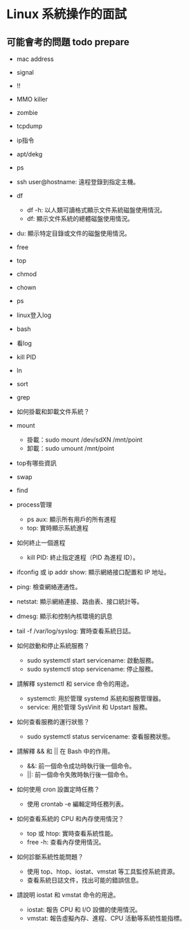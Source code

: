 # Linux 系統操作的面試

## 可能會考的問題 todo prepare
* mac address
* signal
* !!
* MMO killer
* zombie
* tcpdump
* ip指令
* apt/dekg
* ps 
* ssh user@hostname: 遠程登錄到指定主機。
* df
  * df -h: 以人類可讀格式顯示文件系統磁盤使用情況。
  * df: 顯示文件系統的總體磁盤使用情況。
* du: 顯示特定目錄或文件的磁盤使用情況。
* free
* top
* chmod
* chown
* ps 
* linux登入log
* bash
* 看log
* kill PID
* ln
* sort
* grep
* 如何掛載和卸載文件系統？
* mount
  * 掛載：sudo mount /dev/sdXN /mnt/point
  * 卸載：sudo umount /mnt/point
* top有哪些資訊
* swap
* find
* process管理
  * ps aux: 顯示所有用戶的所有進程
  * top: 實時顯示系統進程
* 如何終止一個進程
  * kill PID: 終止指定進程（PID 為進程 ID）。   
* ifconfig 或 ip addr show: 顯示網絡接口配置和 IP 地址。  
* ping: 檢查網絡連通性。
* netstat: 顯示網絡連接、路由表、接口統計等。
* dmesg: 顯示和控制內核環境的訊息
* tail -f /var/log/syslog: 實時查看系統日誌。
* 如何啟動和停止系統服務？
  * sudo systemctl start servicename: 啟動服務。
  * sudo systemctl stop servicename: 停止服務。
* 請解釋 systemctl 和 service 命令的用途。
  * systemctl: 用於管理 systemd 系統和服務管理器。
  * service: 用於管理 SysVinit 和 Upstart 服務。
* 如何查看服務的運行狀態？
  * sudo systemctl status servicename: 查看服務狀態。
* 請解釋 && 和 || 在 Bash 中的作用。
    * &&: 前一個命令成功時執行後一個命令。
    * ||: 前一個命令失敗時執行後一個命令。

* 如何使用 cron 設置定時任務？
  * 使用 crontab -e 編輯定時任務列表。
* 如何查看系統的 CPU 和內存使用情況？
  * top 或 htop: 實時查看系統性能。
  * free -h: 查看內存使用情況。
* 如何診斷系統性能問題？
  * 使用 top、htop、iostat、vmstat 等工具監控系統資源。
  * 查看系統日誌文件，找出可能的錯誤信息。
* 請說明 iostat 和 vmstat 命令的用途。
  * iostat: 報告 CPU 和 I/O 設備的使用情況。
  * vmstat: 報告虛擬內存、進程、CPU 活動等系統性能指標。


